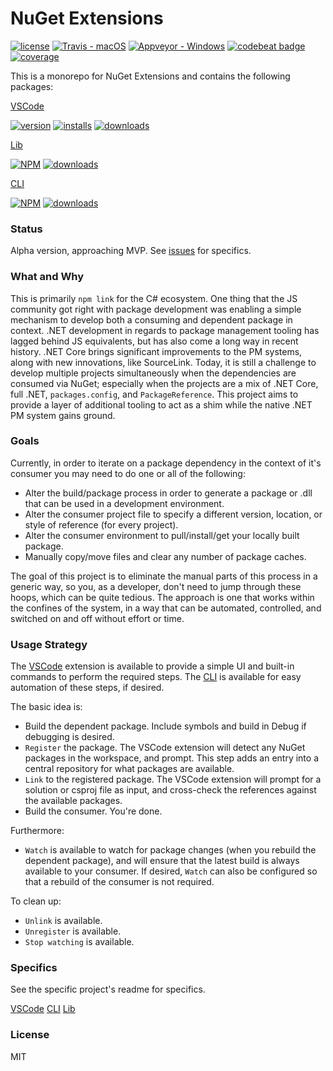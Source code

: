 # NuGet Extensions

[![license](https://img.shields.io/github/license/mashape/apistatus.svg)]()
[![Travis - macOS](https://img.shields.io/travis/randymarsh77/nuget-extensions?label=macOS)](https://travis-ci.org/randymarsh77/nuget-extensions)
[![Appveyor - Windows](https://img.shields.io/appveyor/ci/randymarsh77/nuget-extensions?label=Windows)](https://ci.appveyor.com/project/randymarsh/nuget-extensions)
[![codebeat badge](https://codebeat.co/badges/c16bbce0-4382-4e9f-b4ee-b2b8a7a38ac0)](https://codebeat.co/projects/github-com-randymarsh77-nuget-extensions)
[![coverage](https://img.shields.io/codecov/c/github/randymarsh77/nuget-extensions.svg)](https://codecov.io/gh/randymarsh77/nuget-extensions)

This is a monorepo for NuGet Extensions and contains the following packages:

[VSCode](packages/vscode/README.md)

[![version](https://vsmarketplacebadge.apphb.com/version-short/randymarsh77.nuget-extensions-vscode.svg)]()
[![installs](https://img.shields.io/visual-studio-marketplace/i/randymarsh77.nuget-extensions-vscode.svg)]()
[![downloads](https://img.shields.io/visual-studio-marketplace/d/randymarsh77.nuget-extensions-vscode.svg)]()

[Lib](packages/lib/README.md)

[![NPM](https://img.shields.io/npm/v/nuget-extensions-lib.svg)]()
[![downloads](https://img.shields.io/npm/dt/nuget-extensions-lib.svg)]()

[CLI](packages/cli/README.md)

[![NPM](https://img.shields.io/npm/v/nuget-extensions.svg)]()
[![downloads](https://img.shields.io/npm/dt/nuget-extensions.svg)]()

### Status

Alpha version, approaching MVP. See [issues](https://github.com/randymarsh77/nuget-extensions/issues) for specifics.

### What and Why

This is primarily `npm link` for the C# ecosystem. One thing that the JS community got right with package development was enabling a simple mechanism to develop both a consuming and dependent package in context. .NET development in regards to package management tooling has lagged behind JS equivalents, but has also come a long way in recent history. .NET Core brings significant improvements to the PM systems, along with new innovations, like SourceLink. Today, it is still a challenge to develop multiple projects simultaneously when the dependencies are consumed via NuGet; especially when the projects are a mix of .NET Core, full .NET, `packages.config`, and `PackageReference`. This project aims to provide a layer of additional tooling to act as a shim while the native .NET PM system gains ground.

### Goals

Currently, in order to iterate on a package dependency in the context of it's consumer you may need to do one or all of the following:

- Alter the build/package process in order to generate a package or .dll that can be used in a development environment.
- Alter the consumer project file to specify a different version, location, or style of reference (for every project).
- Alter the consumer environment to pull/install/get your locally built package.
- Manually copy/move files and clear any number of package caches.

The goal of this project is to eliminate the manual parts of this process in a generic way, so you, as a developer, don't need to jump through these hoops, which can be quite tedious. The approach is one that works within the confines of the system, in a way that can be automated, controlled, and switched on and off without effort or time.

### Usage Strategy

The [VSCode](packages/vscode/README.md) extension is available to provide a simple UI and built-in commands to perform the required steps. The [CLI](packages/cli/README.md) is available for easy automation of these steps, if desired.

The basic idea is:

- Build the dependent package. Include symbols and build in Debug if debugging is desired.
- `Register` the package. The VSCode extension will detect any NuGet packages in the workspace, and prompt. This step adds an entry into a central repository for what packages are available.
- `Link` to the registered package. The VSCode extension will prompt for a solution or csproj file as input, and cross-check the references against the available packages.
- Build the consumer. You're done.

Furthermore:

- `Watch` is available to watch for package changes (when you rebuild the dependent package), and will ensure that the latest build is always available to your consumer. If desired, `Watch` can also be configured so that a rebuild of the consumer is not required.

To clean up:

- `Unlink` is available.
- `Unregister` is available.
- `Stop watching` is available.

### Specifics

See the specific project's readme for specifics.

[VSCode](packages/vscode/README.md)
[CLI](packages/cli/README.md)
[Lib](packages/lib/README.md)

### License

MIT
